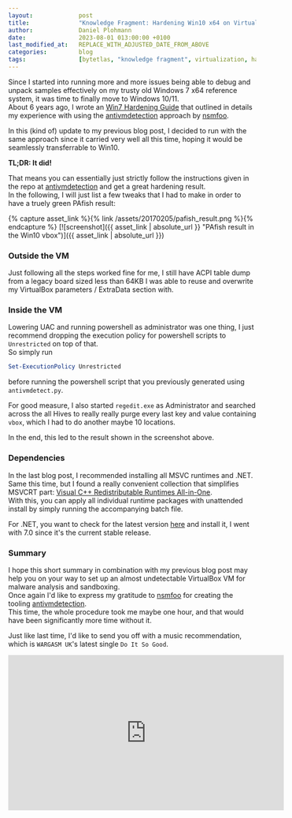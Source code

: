 ```yaml
---
layout:             post
title:              "Knowledge Fragment: Hardening Win10 x64 on VirtualBox for Malware Analysis"
author:             Daniel Plohmann
date:               2023-08-01 013:00:00 +0100
last_modified_at:   REPLACE_WITH_ADJUSTED_DATE_FROM_ABOVE
categories:         blog
tags:               [bytetlas, "knowledge fragment", virtualization, hardening]
---
```


Since I started into running more and more issues being able to debug and unpack samples effectively on my trusty old Windows 7 x64 reference system, it was time to finally move to Windows 10/11.  
About 6 years ago, I wrote an [Win7 Hardening Guide][win7 hardening] that outlined in details my experience with using the [antivmdetection][antivmdetection] approach by [nsmfoo][twitter nsmfoo].

In this (kind of) update to my previous blog post, I decided to run with the same approach since it carried very well all this time, hoping it would be seamlessly transferrable to Win10.  

**TL;DR: It did!**

That means you can essentially just strictly follow the instructions given in the repo at [antivmdetection][antivmdetection] and get a great hardening result.  
In the following, I will just list a few tweaks that I had to make in order to have a truely green PAfish result:

{% capture asset_link %}{% link /assets/20170205/pafish_result.png %}{% endcapture %}
[![screenshot]({{ asset_link | absolute_url }} "PAfish result in the Win10 vbox")]({{ asset_link | absolute_url }})

### Outside the VM

Just following all the steps worked fine for me, I still have ACPI table dump from a legacy board sized less than 64KB I was able to reuse and overwrite my VirtualBox parameters / ExtraData section with.

### Inside the VM

Lowering UAC and running powershell as administrator was one thing, I just recommend dropping the execution policy for powershell scripts to `Unrestricted` on top of that.  
So simply run

```powershell
Set-ExecutionPolicy Unrestricted
```

before running the powershell script that you previously generated using `antivmdetect.py`.

For good measure, I also started `regedit.exe` as Administrator and searched across the all Hives to really really purge every last key and value containing `vbox`, which I had to do another maybe 10 locations.

In the end, this led to the result shown in the screenshot above.

### Dependencies

In the last blog post, I recommended installing all MSVC runtimes and .NET.  
Same this time, but I found a really convenient collection that simplifies MSVCRT part: [Visual C++ Redistributable Runtimes All-in-One][msvcrt allinone].  
With this, you can apply all individual runtime packages with unattended install by simply running the accompanying batch file.

For .NET, you want to check for the latest version [here][ms dotnet] and install it, I went with 7.0 since it's the current stable release.

### Summary

I hope this short summary in combination with my previous blog post may help you on your way to set up an almost undetectable VirtualBox VM for malware analysis and sandboxing.  
Once again I'd like to express my gratitude to [nsmfoo][twitter nsmfoo] for creating the tooling [antivmdetection][antivmdetection].  
This time, the whole procedure took me maybe one hour, and that would have been significantly more time without it.

Just like last time, I'd like to send you off with a music recommendation, which is `WARGASM UK`'s latest single `Do It So Good`.

<iframe width="560" height="315" src="https://www.youtube.com/embed/GEyBFg3E_dI" title="Do It So Good" frameborder="0" allow="accelerometer; autoplay; clipboard-write; encrypted-media; gyroscope; picture-in-picture; web-share" allowfullscreen></iframe>



[win7 hardening]: https://danielplohmann.github.io/blog/2017/02/05/kf-hardening-win7.html
[twitter nsmfoo]: https://twitter.com/nsmfoo
[antivmdetection]: https://github.com/nsmfoo/antivmdetection
[msvcrt allinone]: https://www.techpowerup.com/download/visual-c-redistributable-runtime-package-all-in-one/
[ms dotnet]: https://dotnet.microsoft.com/en-us/download/dotnet